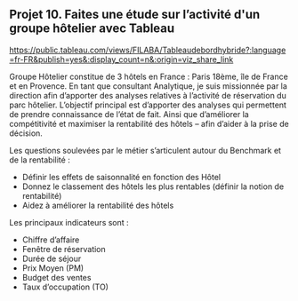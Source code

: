 ## Projet 10. Faites une étude sur l’activité d'un groupe hôtelier avec Tableau

https://public.tableau.com/views/FILABA/Tableaudebordhybride?:language=fr-FR&publish=yes&:display_count=n&:origin=viz_share_link 

Groupe Hôtelier constitue de 3 hôtels en France : Paris 18ème, île de France et en Provence. 
En tant que consultant Analytique, je suis missionnée par la direction afin d’apporter des analyses relatives à l’activité de réservation du parc hôtelier. 
L’objectif principal est d’apporter des analyses qui permettent de prendre connaissance de l’état de fait. Ainsi que d’améliorer la compétitivité et maximiser la rentabilité des hôtels – afin d’aider à la prise de décision.

Les questions soulevées par le métier s’articulent autour du Benchmark et de la rentabilité :
-	Définir les effets de saisonnalité en fonction des Hôtel
-	Donnez le classement des hôtels les plus rentables (définir la notion de rentabilité)
-	Aidez à améliorer la rentabilité des hôtels

Les principaux indicateurs sont :
-	Chiffre d’affaire
-	Fenêtre de réservation
-	Durée de séjour
-	Prix Moyen (PM)
-	Budget des ventes
-	Taux d’occupation (TO)
